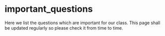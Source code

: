 # important_questions
Here we list the questions which are important for our class. This page shall be updated regularly so please check it from time to time. 
